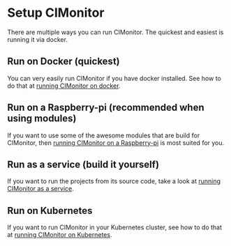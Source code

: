 # Setup CIMonitor

There are multiple ways you can run CIMonitor. The quickest and easiest is running it via docker.

## Run on Docker (quickest)

You can very easily run CIMonitor if you have docker installed. See how to do that at
[running CIMonitor on docker](../run/on-docker.md).

## Run on a Raspberry-pi (recommended when using modules)

If you want to use some of the awesome modules that are build for CIMonitor, then
[running CIMonitor on a Raspberry-pi](../run/on-raspberry.md) is most suited for you.

## Run as a service (build it yourself)

If you want to run the projects from its source code, take a look at
[running CIMonitor as a service](../run/as-service.md).

## Run on Kubernetes

If you want to run CIMonitor in your Kubernetes cluster, see how to do that at
[running CIMonitor on Kubernetes](../run/on-kubernetes.md).
